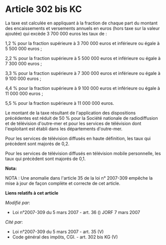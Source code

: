 # Article 302 bis KC

La taxe est calculée en appliquant à la fraction de chaque part du montant des encaissements et versements annuels en euros
(hors taxe sur la valeur ajoutée) qui excède 3 700 000 euros les taux de :

1,2 % pour la fraction supérieure à 3 700 000 euros et inférieure ou égale à 5 500 000 euros ;

2,2 % pour la fraction supérieure à 5 500 000 euros et inférieure ou égale à 7 300 000 euros ;

3,3 % pour la fraction supérieure à 7 300 000 euros et inférieure ou égale à 9 100 000 euros ;

4,4 % pour la fraction supérieure à 9 100 000 euros et inférieure ou égale à 11 000 000 euros ;

5,5 % pour la fraction supérieure à 11 000 000 euros.

Le montant de la taxe résultant de l'application des dispositions précédentes est réduit de 50 % pour la Société nationale de
radiodiffusion et de télévision d'outre-mer et pour les services de télévision dont l'exploitant est établi dans les
départements d'outre-mer.

Pour les services de télévision diffusés en haute définition, les taux qui précèdent sont majorés de 0,2.

Pour les services de télévision diffusés en télévision mobile personnelle, les taux qui précèdent sont majorés de 0,1.

**Nota:**

NOTA : Une anomalie dans l'article 35 de la loi n° 2007-309 empêche la mise à jour de façon complète et correcte de cet
article.

**Liens relatifs à cet article**

_Modifié par_:

  - Loi n°2007-309 du 5 mars 2007 - art. 36 () JORF 7 mars 2007

_Cité par_:

  - Loi n°2007-309 du 5 mars 2007 - art. 35 (V)
  - Code général des impôts, CGI. - art. 302 bis KG (V)
